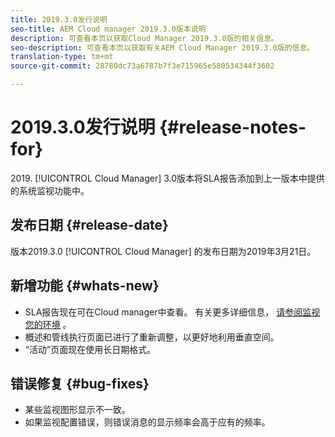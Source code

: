 ```yaml
---
title: 2019.3.0发行说明
seo-title: AEM Cloud manager 2019.3.0版本说明
description: 可查看本页以获取Cloud Manager 2019.3.0版的相关信息。
seo-description: 可查看本页以获取有关AEM Cloud Manager 2019.3.0版的信息。
translation-type: tm+mt
source-git-commit: 28780dc73a6787b7f3e715965e580534344f3602

---
```



# 2019.3.0发行说明 {#release-notes-for}

&#x200B;2019. [!UICONTROL Cloud Manager] 3.0版本将SLA报告添加到上一版本中提供的系统监视功能中。

## 发布日期 {#release-date}

版本2019.3.0 [!UICONTROL Cloud Manager] 的发布日期为2019年3月21日。

## 新增功能 {#whats-new}

* SLA报告现在可在Cloud manager中查看。 有关更多详细信息， [请参阅监视您的环境](monitor-your-environments.md) 。
* 概述和管线执行页面已进行了重新调整，以更好地利用垂直空间。
* “活动”页面现在使用长日期格式。

## 错误修复 {#bug-fixes}

* 某些监视图形显示不一致。
* 如果监视配置错误，则错误消息的显示频率会高于应有的频率。

